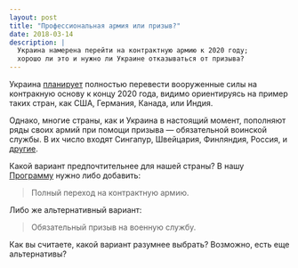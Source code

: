 ```yaml
---
layout: post
title: "Профессиональная армия или призыв?"
date: 2018-03-14
description: |
  Украина намерена перейти на контрактную армию к 2020 году;
  хорошо ли это и нужно ли Украине отказываться от призыва?
---
```


Украина [планирует](https://www.segodnya.ua/ukraine/v-minoborony-rasskazali-kogda-budet-polnostyu-kontraktnaya-armiya-784196.html)
полностью перевести вооруженные силы на контракную основу к концу 2020 года,
видимо ориентируясь на пример таких стран, как США, Германия, Канада,
или Индия.

Однако, многие страны, как и Украина в настоящий момент,
пополняют ряды своих армий при помощи призыва &mdash; обязательной
воинской службы. В их число входят Сингапур, Швейцария, Финляндия, Россия,
и [другие](https://ru.wikipedia.org/wiki/%D0%92%D0%BE%D0%B8%D0%BD%D1%81%D0%BA%D0%B0%D1%8F_%D0%BE%D0%B1%D1%8F%D0%B7%D0%B0%D0%BD%D0%BD%D0%BE%D1%81%D1%82%D1%8C#%D0%9D%D0%B5%D0%BA%D0%BE%D1%82%D0%BE%D1%80%D1%8B%D0%B5_%D1%81%D1%82%D1%80%D0%B0%D0%BD%D1%8B,_%D0%B2_%D0%BA%D0%BE%D1%82%D0%BE%D1%80%D1%8B%D1%85_%D1%81%D1%83%D1%89%D0%B5%D1%81%D1%82%D0%B2%D1%83%D0%B5%D1%82_%D0%BE%D0%B1%D1%8F%D0%B7%D0%B0%D1%82%D0%B5%D0%BB%D1%8C%D0%BD%D1%8B%D0%B9_%D0%BF%D1%80%D0%B8%D0%B7%D1%8B%D0%B2_%D0%BD%D0%B0_%D0%B2%D0%BE%D0%B5%D0%BD%D0%BD%D1%83%D1%8E_%D1%81%D0%BB%D1%83%D0%B6%D0%B1%D1%83).

Какой вариант предпочтительнее для нашей страны? В нашу
[Программу](/program.html) нужно либо добавить:

> Полный переход на контрактную армию.

Либо же альтернативный вариант:

> Обязательный призыв на военную службу.

Как вы считаете, какой вариант разумнее выбрать? Возможно, есть
еще альтернативы?
